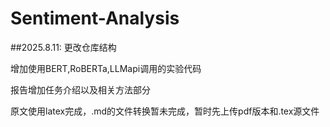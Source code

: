 # Sentiment-Analysis
##2025.8.11:
更改仓库结构

增加使用BERT,RoBERTa,LLMapi调用的实验代码

报告增加任务介绍以及相关方法部分

原文使用latex完成，.md的文件转换暂未完成，暂时先上传pdf版本和.tex源文件
